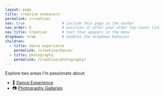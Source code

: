 ```yaml
---
layout: page
title: creative endeavors
permalink: /creative/
nav: true                 # include this page in the navbar
nav_order: 6              # position it after your other top-level links
nav_title: Creative       # text that appears in the menu
dropdown: true            # enables the dropdown behavior
children:
  - title: dance experience
    permalink: /creative/dance/
  - title: photography
    permalink: /creative/photography/
---
```



Explore two areas I’m passionate about:

- 💃 [Dance Experience](/creative/dance/)
- 📷 [Photography Galleries](/creative/photography/)

